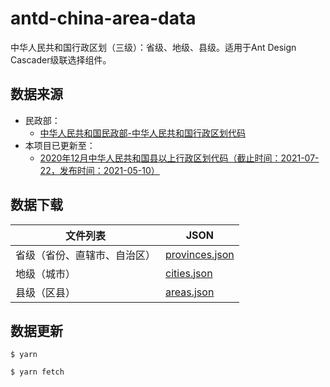 # antd-china-area-data

中华人民共和国行政区划（三级）：省级、地级、县级。适用于Ant Design Cascader级联选择组件。

## 数据来源

- 民政部：
  - [中华人民共和国民政部-中华人民共和国行政区划代码](http://www.mca.gov.cn/article/sj/xzqh/)
- 本项目已更新至：
  - [2020年12月中华人民共和国县以上行政区划代码（截止时间：2021-07-22，发布时间：2021-05-10）](http://www.mca.gov.cn/article/sj/xzqh/2020/20201201.html)

## 数据下载

| 文件列表                     | JSON                                                         |
| ---------------------------- | ------------------------------------------------------------ |
| 省级（省份、直辖市、自治区） | [provinces.json](https://github.com/wkl007/antd-china-area-data/blob/master/dist/provinces.json) |
| 地级（城市）                 | [cities.json](https://github.com/wkl007/antd-china-area-data/blob/master/dist/cities.json) |
| 县级（区县）                 | [areas.json](https://github.com/wkl007/antd-china-area-data/blob/master/dist/areas.json) |

## 数据更新

```
$ yarn

$ yarn fetch
```
